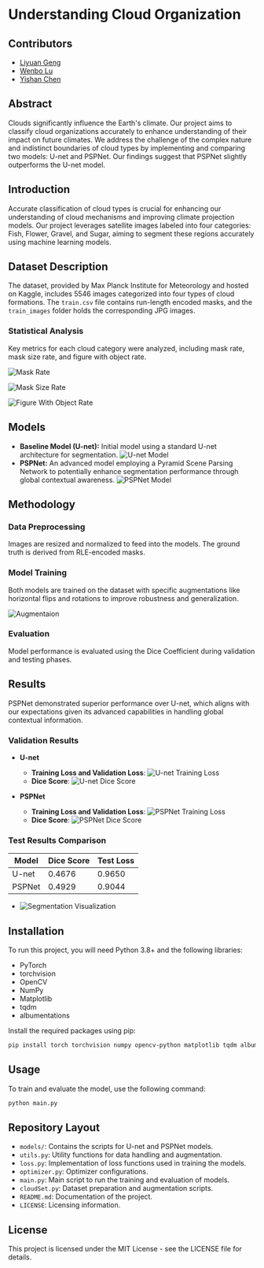 # Understanding Cloud Organization

## Contributors

- [Liyuan Geng](mailto:lg3490@nyu.edu)
- [Wenbo Lu](mailto:wl2707@nyu.edu)
- [Yishan Chen](mailto:yc5046@nyu.edu)

## Abstract

Clouds significantly influence the Earth's climate. Our project aims to classify cloud organizations accurately to enhance understanding of their impact on future climates. We address the challenge of the complex nature and indistinct boundaries of cloud types by implementing and comparing two models: U-net and PSPNet. Our findings suggest that PSPNet slightly outperforms the U-net model.

## Introduction

Accurate classification of cloud types is crucial for enhancing our understanding of cloud mechanisms and improving climate projection models. Our project leverages satellite images labeled into four categories: Fish, Flower, Gravel, and Sugar, aiming to segment these regions accurately using machine learning models.

## Dataset Description

The dataset, provided by Max Planck Institute for Meteorology and hosted on Kaggle, includes 5546 images categorized into four types of cloud formations. The `train.csv` file contains run-length encoded masks, and the `train_images` folder holds the corresponding JPG images.

### Statistical Analysis

Key metrics for each cloud category were analyzed, including mask rate, mask size rate, and figure with object rate.

![Mask Rate](images/mask_rate.jpg "Figure 1: Mask Rate")

![Mask Size Rate](images/mask_size_rate.jpg "Figure 2: Mask Size Rate")

![Figure With Object Rate](images/figwithobjrate.jpg "Figure 3: Figure With Object Rate")

## Models

- **Baseline Model (U-net):** Initial model using a standard U-net architecture for segmentation.
![U-net Model](images/Unet.png "Figure 4: U-net Model")
- **PSPNet:** An advanced model employing a Pyramid Scene Parsing Network to potentially enhance segmentation performance through global contextual awareness.
![PSPNet Model](images/PSPnet.png "Figure 5: PSPNet Model")

## Methodology

### Data Preprocessing
Images are resized and normalized to feed into the models. The ground truth is derived from RLE-encoded masks.

### Model Training
Both models are trained on the dataset with specific augmentations like horizontal flips and rotations to improve robustness and generalization.

![Augmentaion](images/259371b_aug.png "Figure 6: Data Augmentation")

### Evaluation
Model performance is evaluated using the Dice Coefficient during validation and testing phases.

## Results

PSPNet demonstrated superior performance over U-net, which aligns with our expectations given its advanced capabilities in handling global contextual information.

### Validation Results

- **U-net**
  - **Training Loss and Validation Loss**:
  ![U-net Training Loss](images/U-net-loss.png "Figure 7: U-net Training Loss and Validation Loss")
  - **Dice Score**:
  ![U-net Dice Score](images/DiceScoreUnet.png "Figure 8: U-net Dice Score")

- **PSPNet**
  - **Training Loss and Validation Loss**:
  ![PSPNet Training Loss](images/PSPNet-loss.png "Figure 9: PSPNet Training Loss and Validation Loss")
  - **Dice Score**:
  ![PSPNet Dice Score](images/DiceScorePSPNet.png "Figure 10: PSPNet Dice Score")
    

### Test Results Comparison

| Model  | Dice Score       | Test Loss        |
|--------|------------------|------------------|
| U-net  | 0.4676           | 0.9650           |
| PSPNet | 0.4929           | 0.9044           |

- ![Segmentation Visualization](images/Visualization.png "Figure 11: Segmentation Visualization")

## Installation

To run this project, you will need Python 3.8+ and the following libraries:
- PyTorch
- torchvision
- OpenCV
- NumPy
- Matplotlib
- tqdm
- albumentations

Install the required packages using pip:

```bash
pip install torch torchvision numpy opencv-python matplotlib tqdm albumentations
```

## Usage

To train and evaluate the model, use the following command:

```bash
python main.py
```

## Repository Layout

- `models/`: Contains the scripts for U-net and PSPNet models.
- `utils.py`: Utility functions for data handling and augmentation.
- `loss.py`: Implementation of loss functions used in training the models.
- `optimizer.py`: Optimizer configurations.
- `main.py`: Main script to run the training and evaluation of models.
- `cloudSet.py`: Dataset preparation and augmentation scripts.
- `README.md`: Documentation of the project.
- `LICENSE`: Licensing information.

## License

This project is licensed under the MIT License - see the LICENSE file for details.
